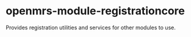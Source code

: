 openmrs-module-registrationcore
===============================

Provides registration utilities and services for other modules to use.